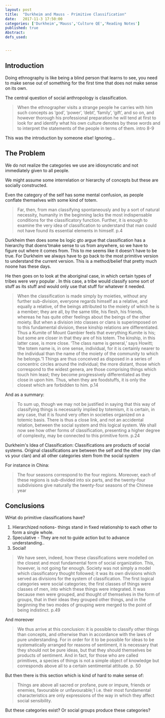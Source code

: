 ```yaml
---
layout: post
title:  "Durkheim and Mauss - Primitive Classification"
date:   2017-11-3 17:50:00
categories: ['Durkheim','Mauss','Culture QE','Reading Notes']
published: true
Abstract:
defs_used:


---
```


## Introduction

Doing ethnography is like being a blind person that learns to see, you need to make sense out of something for the first time that does not make sense on its own.

The central question of social anthropology is classification.
>When the ethnographer visits a strange people he carries with him such concepts as ‘god’,
‘power’, ‘debt’, ‘family’, ‘gift’, and so on, and however thorough his professional preparation
he will tend at first to look for and identify what his own culture denotes by these words
and to interpret the statements of the people in terms of them. intro 8-9

This was the introduction by someone else! Ignoring...

## The Problem

We do not realize the categories we use are idiosyncratic and not immediately given to all people.

We might assume some interrelation or hierarchy of concepts but these are socially constructed.

Even the category of the self has some mental confusion, as people conflate themselves with some kind of totem.

>Far, then, from man classifying spontaneously and by a sort of natural necessity, humanity
in the beginning lacks the most indispensable conditions for the classificatory function.
Further, it is enough to examine the very idea of classification to understand that man could
not have found its essential elements in himself. p.4

Durkheim then does some bs logic gto argue that classification has a hierarchy that doens'tmake sense to us from anywhere, so we have to figure out where it comes from. This to me seems like it doesn't have to be true. For Durkheim we always have to go back to the most primitive version to understand the current version. This is a method/belief that pretty much noone has these days.

He then goes on to look at the aboriginal case, in which certain types of tribes were very popular . In this case, a tribe would classify some sort of stuff as its stuff and would only use that stuff for whatever it needed.

>When the classification is made simply by moieties,
without any further sub-division, everyone regards himself as a relative, and equally a relative,
of the beings attributed to the moiety of which he is a member; they are all, by the
same title, his flesh, his friends, whereas he has quite other feelings about the beings of the
other moiety. But when a division into classes or clans is superimposed on to this fundamental
division, these kinship relations are differentiated. Thus a Kumite of Mount Gambier
feels that everything Kumite is his; but some are closer in that they are of his totem.
The kinship, in this latter case, is more close. ‘The class name is general,’ says Howitt; ‘the
totem name is, in one sense, individual, for it is certainly nearer to the individual than the
name of the moiety of the community to which he belongs.’1 Things are thus conceived
as disposed in a series of concentric circles around the individual; the more distant, those
which correspond to the widest genera, are those comprising things which touch him least;
they become progressively differentiated as they close in upon him. Thus, when they are
foodstuffs, it is only the closest which are forbidden to him. p.14

And as a summary:
>To sum up, though we may not be justified in saying that this way of classifying things
is necessarily implied by totemism, it is certain, in any case, that it is found very often in
societies organized on a totemic basis. There is thus a close link, and not an accidental
relation, between the social system and this logical system. We shall now see how other
forms of classification, presenting a higher degree of complexity, may be connected to this
primitive form. p.24


<def>Durkheim's Idea of Classification: Classifications are products of social systems. Original classifications are between the self and the other (my clan vs your clan) and all other categories stem from the social system</def>

For instance in China:
>The four seasons correspond
to the four regions. Moreover, each of these regions is sub-divided into six parts, and the
twenty-four subdivisions give naturally the twenty-four seasons of the Chinese year

## Conclusions
WHat do primitive classifications have?
1. Hierarchized notions- things stand in fixed relationship to each other to form a single whole.
2. Speculative - They are not to guide action but to advance understanding..
3. Social!

>We have seen, indeed, how these classifications were modelled on the closest and most
fundamental form of social organization. This, however, is not going far enough. Society
was not simply a model which classificatory thought followed; it was its own divisions
which served as divisions for the system of classification. The first logical categories were
social categories; the first classes of things were classes of men, into which these things
were integrated. It was because men were grouped, and thought of themselves in the form
of groups, that in their ideas they grouped other things, and in the beginning the two modes
of grouping were merged to the point of being indistinct. p.49

And moreover
>We thus arrive at this conclusion: it is possible to classify other things than concepts,
and otherwise than in accordance with the laws of pure understanding. For in order for it to
be possible for ideas to be systematically arranged for reasons of sentiment, it is necessary
that they should not be pure ideas, but that they should themselves be products of sentiment.
And in fact, for those who are called primitives, a species of things is not a simple
object of knowledge but corresponds above all to a certain sentimental attitude. p. 50


But then there is this section which is kind of hard to make sense of:
>Things are above all sacred or profane, pure or impure, friends or enemies,
favourable or unfavourable;1 i.e. their most fundamental characteristics are only expressions
of the way in which they affect social sensibility.

But these categories exist? Or social groups produce these categories?
